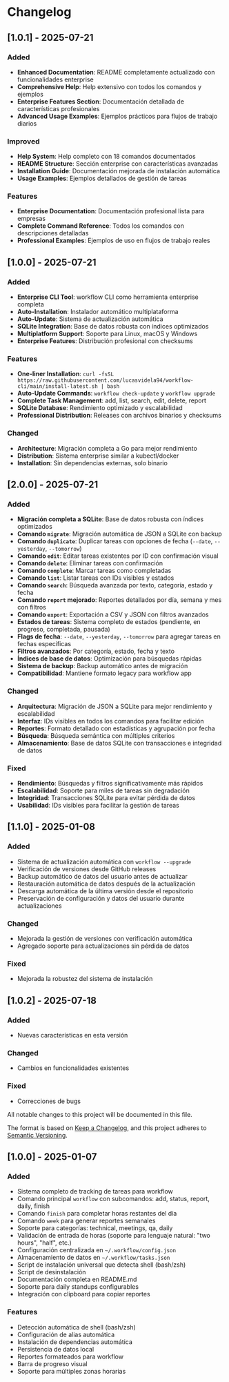 # Changelog
## [1.0.1] - 2025-07-21

### Added
- **Enhanced Documentation**: README completamente actualizado con funcionalidades enterprise
- **Comprehensive Help**: Help extensivo con todos los comandos y ejemplos
- **Enterprise Features Section**: Documentación detallada de características profesionales
- **Advanced Usage Examples**: Ejemplos prácticos para flujos de trabajo diarios

### Improved
- **Help System**: Help completo con 18 comandos documentados
- **README Structure**: Sección enterprise con características avanzadas
- **Installation Guide**: Documentación mejorada de instalación automática
- **Usage Examples**: Ejemplos detallados de gestión de tareas

### Features
- **Enterprise Documentation**: Documentación profesional lista para empresas
- **Complete Command Reference**: Todos los comandos con descripciones detalladas
- **Professional Examples**: Ejemplos de uso en flujos de trabajo reales

## [1.0.0] - 2025-07-21

### Added
- **Enterprise CLI Tool**: workflow CLI como herramienta enterprise completa
- **Auto-Installation**: Instalador automático multiplataforma
- **Auto-Update**: Sistema de actualización automática
- **SQLite Integration**: Base de datos robusta con índices optimizados
- **Multiplatform Support**: Soporte para Linux, macOS y Windows
- **Enterprise Features**: Distribución profesional con checksums

### Features
- **One-liner Installation**: `curl -fsSL https://raw.githubusercontent.com/lucasvidela94/workflow-cli/main/install-latest.sh | bash`
- **Auto-Update Commands**: `workflow check-update` y `workflow upgrade`
- **Complete Task Management**: add, list, search, edit, delete, report
- **SQLite Database**: Rendimiento optimizado y escalabilidad
- **Professional Distribution**: Releases con archivos binarios y checksums

### Changed
- **Architecture**: Migración completa a Go para mejor rendimiento
- **Distribution**: Sistema enterprise similar a kubectl/docker
- **Installation**: Sin dependencias externas, solo binario

## [2.0.0] - 2025-07-21

### Added
- **Migración completa a SQLite**: Base de datos robusta con índices optimizados
- **Comando `migrate`**: Migración automática de JSON a SQLite con backup
- **Comando `duplicate`**: Duplicar tareas con opciones de fecha (`--date`, `--yesterday`, `--tomorrow`)
- **Comando `edit`**: Editar tareas existentes por ID con confirmación visual
- **Comando `delete`**: Eliminar tareas con confirmación
- **Comando `complete`**: Marcar tareas como completadas
- **Comando `list`**: Listar tareas con IDs visibles y estados
- **Comando `search`**: Búsqueda avanzada por texto, categoría, estado y fecha
- **Comando `report` mejorado**: Reportes detallados por día, semana y mes con filtros
- **Comando `export`**: Exportación a CSV y JSON con filtros avanzados
- **Estados de tareas**: Sistema completo de estados (pendiente, en progreso, completada, pausada)
- **Flags de fecha**: `--date`, `--yesterday`, `--tomorrow` para agregar tareas en fechas específicas
- **Filtros avanzados**: Por categoría, estado, fecha y texto
- **Índices de base de datos**: Optimización para búsquedas rápidas
- **Sistema de backup**: Backup automático antes de migración
- **Compatibilidad**: Mantiene formato legacy para workflow app

### Changed
- **Arquitectura**: Migración de JSON a SQLite para mejor rendimiento y escalabilidad
- **Interfaz**: IDs visibles en todos los comandos para facilitar edición
- **Reportes**: Formato detallado con estadísticas y agrupación por fecha
- **Búsqueda**: Búsqueda semántica con múltiples criterios
- **Almacenamiento**: Base de datos SQLite con transacciones e integridad de datos

### Fixed
- **Rendimiento**: Búsquedas y filtros significativamente más rápidos
- **Escalabilidad**: Soporte para miles de tareas sin degradación
- **Integridad**: Transacciones SQLite para evitar pérdida de datos
- **Usabilidad**: IDs visibles para facilitar la gestión de tareas

## [1.1.0] - 2025-01-08

### Added
- Sistema de actualización automática con `workflow --upgrade`
- Verificación de versiones desde GitHub releases
- Backup automático de datos del usuario antes de actualizar
- Restauración automática de datos después de la actualización
- Descarga automática de la última versión desde el repositorio
- Preservación de configuración y datos del usuario durante actualizaciones

### Changed
- Mejorada la gestión de versiones con verificación automática
- Agregado soporte para actualizaciones sin pérdida de datos

### Fixed
- Mejorada la robustez del sistema de instalación

## [1.0.2] - 2025-07-18

### Added
- Nuevas características en esta versión

### Changed
- Cambios en funcionalidades existentes

### Fixed
- Correcciones de bugs



All notable changes to this project will be documented in this file.

The format is based on [Keep a Changelog](https://keepachangelog.com/en/1.0.0/),
and this project adheres to [Semantic Versioning](https://semver.org/spec/v2.0.0.html).

## [1.0.0] - 2025-01-07

### Added
- Sistema completo de tracking de tareas para workflow
- Comando principal `workflow` con subcomandos: add, status, report, daily, finish
- Comando `finish` para completar horas restantes del día
- Comando `week` para generar reportes semanales
- Soporte para categorías: technical, meetings, qa, daily
- Validación de entrada de horas (soporte para lenguaje natural: "two hours", "half", etc.)
- Configuración centralizada en `~/.workflow/config.json`
- Almacenamiento de datos en `~/.workflow/tasks.json`
- Script de instalación universal que detecta shell (bash/zsh)
- Script de desinstalación
- Documentación completa en README.md
- Soporte para daily standups configurables
- Integración con clipboard para copiar reportes

### Features
- Detección automática de shell (bash/zsh)
- Configuración de alias automática
- Instalación de dependencias automática
- Persistencia de datos local
- Reportes formateados para workflow
- Barra de progreso visual
- Soporte para múltiples zonas horarias 